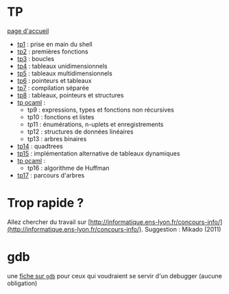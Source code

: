 # TP

[page d'accueil](https://ineskkk.github.io/mp2i-pv/)

* [tp1](TP01_shell/tp_shell.md) : prise en main du shell
* [tp2](TP02_premieres_fonctions/tp_premieres_fonctions.md) :
  premières fonctions
* [tp3](TP03_boucles/tp_boucles.md) : boucles
* [tp4](TP04_tableaux_unidimensionnels/tp_tableaux_unidimensionnels.md) :
  tableaux unidimensionnels
* [tp5](TP05_tableaux_multidimensionnels/tp_tableaux_multidimensionnels.md) :
  tableaux multidimensionnels
* [tp6](TP06_pointeurs_et_tableaux/tp_pointeurs_et_tableaux.md) :
  pointeurs et tableaux
* [tp7](TP07_compilation_sur_plusieurs_fichiers/tp_compilation_separee.md) :
  compilation séparée
* [tp8](TP08_structures/tp_structures.md) : tableaux, pointeurs et structures
* [tp ocaml](http://vps-ff29e1ab.vps.ovh.net:49300) : 
  * tp9 : expressions, types et fonctions non récursives
  * tp10 : fonctions et listes
  * tp11 : énumérations, n-uplets et enregistrements
  * tp12 : structures de données linéaires
  * tp13 : arbres binaires
* [tp14](TP14_quadtrees/tp_quadtrees.md) : quadtrees
* [tp15](TP15_Tableaux_avec_arbres_C/tp_arbres_arite_quelconque.md) : implémentation alternative de tableaux dynamiques
* [tp ocaml](http://vps-ff29e1ab.vps.ovh.net:49300) : 
  * tp16 : algorithme de Huffman
* [tp17](TP17_Parcours_d_arbres/tp_parcours_arbres.md) : parcours d'arbres

# Trop rapide ?
Allez chercher du travail sur
[http://informatique.ens-lyon.fr/concours-info/](http://informatique.ens-lyon.fr/concours-info/). Suggestion :
Mikado (2011)


# gdb
une [fiche sur `gdb`](../GDB/gdb.md) pour ceux qui voudraient se
servir d'un debugger (aucune obligation)
